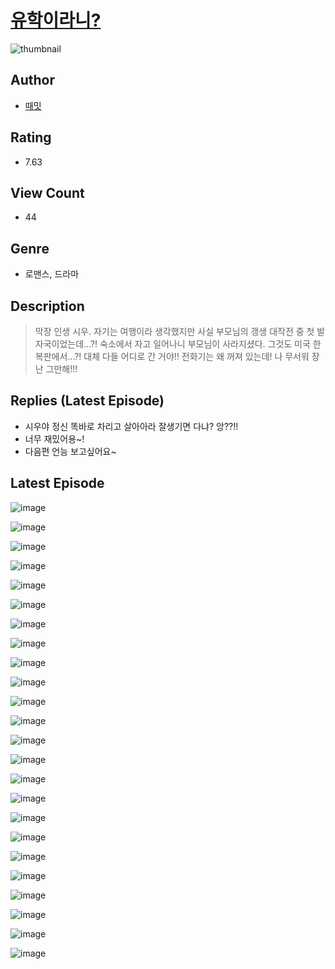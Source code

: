 # [유학이라니?](https://comic.naver.com/challenge/list?titleId=810952)
![thumbnail](https://image-comic.pstatic.net/user_contents_data/challenge_comic/2023/05/25/367087/upload_7089901897374656055_480x623.jpeg)

## Author
- [때밋](https://comic.naver.com/artistTitle?id=367087)

## Rating
- 7.63

## View Count
- 44

## Genre
- 로맨스, 드라마

## Description
> 막장 인생 시우. 자기는 여행이라 생각했지만 사실 부모님의 갱생 대작전 중 첫 발자국이었는데...?! 숙소에서 자고 일어나니 부모님이 사라지셨다. 그것도 미국 한복판에서...?! 대체 다들 어디로 간 거야!! 전화기는 왜 꺼져 있는데! 나 무서워 장난 그만해!!!

## Replies (Latest Episode)
- 시우야 정신 똑바로 차리고 살아아라 잘생기면 다냐? 앙??!!
- 너무 재밌어용~!
- 다음편 언능 보고싶어요~

## Latest Episode
![image](https://image-comic.pstatic.net/user_contents_data/challenge_comic/2023/05/25/367087/upload_3486120789213919078.jpeg)

![image](https://image-comic.pstatic.net/user_contents_data/challenge_comic/2023/05/25/367087/upload_4134930295602624306.jpeg)

![image](https://image-comic.pstatic.net/user_contents_data/challenge_comic/2023/05/25/367087/upload_7219664250375583078.jpeg)

![image](https://image-comic.pstatic.net/user_contents_data/challenge_comic/2023/05/25/367087/upload_3978425807082305585.jpeg)

![image](https://image-comic.pstatic.net/user_contents_data/challenge_comic/2023/05/25/367087/upload_7221299018007471161.jpeg)

![image](https://image-comic.pstatic.net/user_contents_data/challenge_comic/2023/05/25/367087/upload_3833238603739247714.jpeg)

![image](https://image-comic.pstatic.net/user_contents_data/challenge_comic/2023/05/25/367087/upload_3905011630407377508.jpeg)

![image](https://image-comic.pstatic.net/user_contents_data/challenge_comic/2023/05/25/367087/upload_3472898058153779556.jpeg)

![image](https://image-comic.pstatic.net/user_contents_data/challenge_comic/2023/05/25/367087/upload_4121468077968012595.jpeg)

![image](https://image-comic.pstatic.net/user_contents_data/challenge_comic/2023/05/25/367087/upload_3702866207221232692.jpeg)

![image](https://image-comic.pstatic.net/user_contents_data/challenge_comic/2023/05/25/367087/upload_7220167645493278305.jpeg)

![image](https://image-comic.pstatic.net/user_contents_data/challenge_comic/2023/05/25/367087/upload_3977584684978943283.jpeg)

![image](https://image-comic.pstatic.net/user_contents_data/challenge_comic/2023/05/25/367087/upload_4135824198622852153.jpeg)

![image](https://image-comic.pstatic.net/user_contents_data/challenge_comic/2023/05/25/367087/upload_3558742445568570680.jpeg)

![image](https://image-comic.pstatic.net/user_contents_data/challenge_comic/2023/05/25/367087/upload_3559642937823343973.jpeg)

![image](https://image-comic.pstatic.net/user_contents_data/challenge_comic/2023/05/25/367087/upload_7148449774845441379.jpeg)

![image](https://image-comic.pstatic.net/user_contents_data/challenge_comic/2023/05/25/367087/upload_3473180646265206833.jpeg)

![image](https://image-comic.pstatic.net/user_contents_data/challenge_comic/2023/05/25/367087/upload_3691040082671843427.jpeg)

![image](https://image-comic.pstatic.net/user_contents_data/challenge_comic/2023/05/25/367087/upload_3546920277489498165.jpeg)

![image](https://image-comic.pstatic.net/user_contents_data/challenge_comic/2023/05/25/367087/upload_7234297654186370659.jpeg)

![image](https://image-comic.pstatic.net/user_contents_data/challenge_comic/2023/05/25/367087/upload_3545513997937173814.jpeg)

![image](https://image-comic.pstatic.net/user_contents_data/challenge_comic/2023/05/25/367087/upload_3774410547617282357.jpeg)

![image](https://image-comic.pstatic.net/user_contents_data/challenge_comic/2023/05/25/367087/upload_3833743283840954422.jpeg)

![image](https://image-comic.pstatic.net/user_contents_data/challenge_comic/2023/05/25/367087/upload_3846408566871450981.jpeg)
